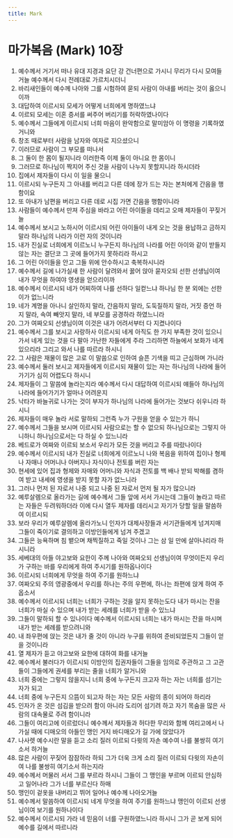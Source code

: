 ```yaml
---
title: Mark
---
```


# 마가복음 (Mark) 10장
1. 예수께서 거기서 떠나 유대 지경과 요단 강 건너편으로 가시니 무리가 다시 모여들거늘 예수께서 다시 전례대로 가르치시더니
1. 바리새인들이 예수께 나아와 그를 시험하여 묻되 사람이 아내를 버리는 것이 옳으니이까
1. 대답하여 이르시되 모세가 어떻게 너희에게 명하였느냐
1. 이르되 모세는 이혼 증서를 써주어 버리기를 허락하였나이다
1. 예수께서 그들에게 이르시되 너희 마음이 완악함으로 말미암아 이 명령을 기록하였거니와
1. 창조 때로부터 사람을 남자와 여자로 지으셨으니
1. 이러므로 사람이 그 부모를 떠나서
1. 그 둘이 한 몸이 될지니라 이러한즉 이제 둘이 아니요 한 몸이니
1. 그러므로 하나님이 짝지어 주신 것을 사람이 나누지 못할지니라 하시더라
1. 집에서 제자들이 다시 이 일을 물으니
1. 이르시되 누구든지 그 아내를 버리고 다른 데에 장가 드는 자는 본처에게 간음을 행함이요
1. 또 아내가 남편을 버리고 다른 데로 시집 가면 간음을 행함이니라
1. 사람들이 예수께서 만져 주심을 바라고 어린 아이들을 데리고 오매 제자들이 꾸짖거늘
1. 예수께서 보시고 노하시어 이르시되 어린 아이들이 내게 오는 것을 용납하고 금하지 말라 하나님의 나라가 이런 자의 것이니라
1. 내가 진실로 너희에게 이르노니 누구든지 하나님의 나라를 어린 아이와 같이 받들지 않는 자는 결단코 그 곳에 들어가지 못하리라 하시고
1. 그 어린 아이들을 안고 그들 위에 안수하시고 축복하시니라
1. 예수께서 길에 나가실새 한 사람이 달려와서 꿇어 앉아 묻자오되 선한 선생님이여 내가 무엇을 하여야 영생을 얻으리이까
1. 예수께서 이르시되 네가 어찌하여 나를 선하다 일컫느냐 하나님 한 분 외에는 선한 이가 없느니라
1. 네가 계명을 아나니 살인하지 말라, 간음하지 말라, 도둑질하지 말라, 거짓 증언 하지 말라, 속여 빼앗지 말라, 네 부모를 공경하라 하였느니라
1. 그가 여짜오되 선생님이여 이것은 내가 어려서부터 다 지켰나이다
1. 예수께서 그를 보시고 사랑하사 이르시되 네게 아직도 한 가지 부족한 것이 있으니 가서 네게 있는 것을 다 팔아 가난한 자들에게 주라 그리하면 하늘에서 보화가 네게 있으리라 그리고 와서 나를 따르라 하시니
1. 그 사람은 재물이 많은 고로 이 말씀으로 인하여 슬픈 기색을 띠고 근심하며 가니라
1. 예수께서 둘러 보시고 제자들에게 이르시되 재물이 있는 자는 하나님의 나라에 들어가기가 심히 어렵도다 하시니
1. 제자들이 그 말씀에 놀라는지라 예수께서 다시 대답하여 이르시되 얘들아 하나님의 나라에 들어가기가 얼마나 어려운지
1. 낙타가 바늘귀로 나가는 것이 부자가 하나님의 나라에 들어가는 것보다 쉬우니라 하시니
1. 제자들이 매우 놀라 서로 말하되 그런즉 누가 구원을 얻을 수 있는가 하니
1. 예수께서 그들을 보시며 이르시되 사람으로는 할 수 없으되 하나님으로는 그렇지 아니하니 하나님으로서는 다 하실 수 있느니라
1. 베드로가 여짜와 이르되 보소서 우리가 모든 것을 버리고 주를 따랐나이다
1. 예수께서 이르시되 내가 진실로 너희에게 이르노니 나와 복음을 위하여 집이나 형제나 자매나 어머니나 아버지나 자식이나 전토를 버린 자는
1. 현세에 있어 집과 형제와 자매와 어머니와 자식과 전토를 백 배나 받되 박해를 겸하여 받고 내세에 영생을 받지 못할 자가 없느니라
1. 그러나 먼저 된 자로서 나중 되고 나중 된 자로서 먼저 될 자가 많으니라
1. 예루살렘으로 올라가는 길에 예수께서 그들 앞에 서서 가시는데 그들이 놀라고 따르는 자들은 두려워하더라 이에 다시 열두 제자를 데리시고 자기가 당할 일을 말씀하여 이르시되
1. 보라 우리가 예루살렘에 올라가노니 인자가 대제사장들과 서기관들에게 넘겨지매 그들이 죽이기로 결의하고 이방인들에게 넘겨 주겠고
1. 그들은 능욕하며 침 뱉으며 채찍질하고 죽일 것이나 그는 삼 일 만에 살아나리라 하시니라
1. 세베대의 아들 야고보와 요한이 주께 나아와 여짜오되 선생님이여 무엇이든지 우리가 구하는 바를 우리에게 하여 주시기를 원하옵나이다
1. 이르시되 너희에게 무엇을 하여 주기를 원하느냐
1. 여짜오되 주의 영광중에서 우리를 하나는 주의 우편에, 하나는 좌편에 앉게 하여 주옵소서
1. 예수께서 이르시되 너희는 너희가 구하는 것을 알지 못하는도다 내가 마시는 잔을 너희가 마실 수 있으며 내가 받는 세례를 너희가 받을 수 있느냐
1. 그들이 말하되 할 수 있나이다 예수께서 이르시되 너희는 내가 마시는 잔을 마시며 내가 받는 세례를 받으려니와
1. 내 좌우편에 앉는 것은 내가 줄 것이 아니라 누구를 위하여 준비되었든지 그들이 얻을 것이니라
1. 열 제자가 듣고 야고보와 요한에 대하여 화를 내거늘
1. 예수께서 불러다가 이르시되 이방인의 집권자들이 그들을 임의로 주관하고 그 고관들이 그들에게 권세를 부리는 줄을 너희가 알거니와
1. 너희 중에는 그렇지 않을지니 너희 중에 누구든지 크고자 하는 자는 너희를 섬기는 자가 되고
1. 너희 중에 누구든지 으뜸이 되고자 하는 자는 모든 사람의 종이 되어야 하리라
1. 인자가 온 것은 섬김을 받으려 함이 아니라 도리어 섬기려 하고 자기 목숨을 많은 사람의 대속물로 주려 함이니라
1. 그들이 여리고에 이르렀더니 예수께서 제자들과 허다한 무리와 함께 여리고에서 나가실 때에 디매오의 아들인 맹인 거지 바디매오가 길 가에 앉았다가
1. 나사렛 예수시란 말을 듣고 소리 질러 이르되 다윗의 자손 예수여 나를 불쌍히 여기소서 하거늘
1. 많은 사람이 꾸짖어 잠잠하라 하되 그가 더욱 크게 소리 질러 이르되 다윗의 자손이여 나를 불쌍히 여기소서 하는지라
1. 예수께서 머물러 서서 그를 부르라 하시니 그들이 그 맹인을 부르며 이르되 안심하고 일어나라 그가 너를 부르신다 하매
1. 맹인이 겉옷을 내버리고 뛰어 일어나 예수께 나아오거늘
1. 예수께서 말씀하여 이르시되 네게 무엇을 하여 주기를 원하느냐 맹인이 이르되 선생님이여 보기를 원하나이다
1. 예수께서 이르시되 가라 네 믿음이 너를 구원하였느니라 하시니 그가 곧 보게 되어 예수를 길에서 따르니라